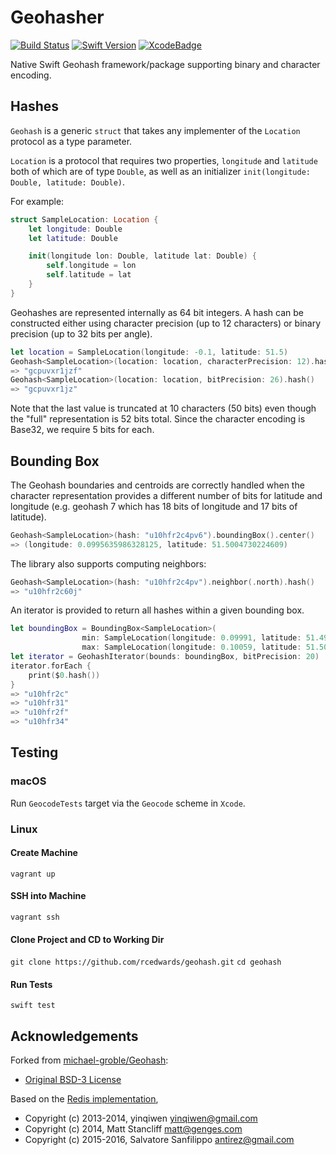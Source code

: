 # Geohasher 
[![Build Status][TravisBadge]][TravisLink]
[![Swift Version][SwiftBadge]][SwiftLink] 
[![XcodeBadge]][XcodeLink]

[TravisBadge]: https://travis-ci.com/rcedwards/geohash.svg?branch=master
[TravisLink]: https://travis-ci.com/rcedwards/geohash
[XcodeBadge]: https://img.shields.io/badge/Xcode-10.2-gray.svg?style=flat&logo=xcode&logoColor=white&labelColor=1575F9
[XcodeLink]: https://developer.apple.com/xcode/
[SwiftBadge]: https://img.shields.io/badge/Swift-5.0-gray.svg?style=flat&logo=swift&logoColor=white&labelColor=FA7343
[SwiftLink]: https://developer.apple.com/swift/

Native Swift Geohash framework/package supporting binary and character encoding.

## Hashes

`Geohash` is a generic `struct` that takes any implementer of the `Location` protocol as a type parameter.

`Location` is a protocol that requires two properties, `longitude` and `latitude` both of which are of type `Double`, as well as an initializer `init(longitude: Double, latitude: Double)`.

For example:

```swift
struct SampleLocation: Location {
    let longitude: Double
    let latitude: Double

    init(longitude lon: Double, latitude lat: Double) {
        self.longitude = lon
        self.latitude = lat
    }
}
```

Geohashes are represented internally as 64 bit integers.  A hash can be constructed either using character
precision (up to 12 characters) or binary precision (up to 32 bits per angle).

```swift
let location = SampleLocation(longitude: -0.1, latitude: 51.5)
Geohash<SampleLocation>(location: location, characterPrecision: 12).hash()
=> "gcpuvxr1jzf"
Geohash<SampleLocation>(location: location, bitPrecision: 26).hash()
=> "gcpuvxr1jz" 
```

Note that the last value is truncated at 10 characters (50 bits) even though the "full" representation is 
52 bits total.  Since the character encoding is Base32, we require 5 bits for each.

## Bounding Box

The Geohash boundaries and centroids are correctly handled when the character representation provides a 
different number of bits for latitude and longitude (e.g. geohash 7 which has 18 bits of longitude and 17 
bits of latitude).

```swift
Geohash<SampleLocation>(hash: "u10hfr2c4pv6").boundingBox().center()
=> (longitude: 0.0995635986328125, latitude: 51.5004730224609)
```

The library also supports computing neighbors:

```swift
Geohash<SampleLocation>(hash: "u10hfr2c4pv").neighbor(.north).hash()
=> "u10hfr2c60j"
```

An iterator is provided to return all hashes within a given bounding box.

```swift
let boundingBox = BoundingBox<SampleLocation>(
                min: SampleLocation(longitude: 0.09991, latitude: 51.49996),
                max: SampleLocation(longitude: 0.10059, latitude: 51.50028))
let iterator = GeohashIterator(bounds: boundingBox, bitPrecision: 20)
iterator.forEach {
    print($0.hash())
}
=> "u10hfr2c"
=> "u10hfr31"
=> "u10hfr2f"
=> "u10hfr34"
```

## Testing

### macOS
Run `GeocodeTests` target via the `Geocode` scheme in `Xcode`.

### Linux

#### Create Machine
`vagrant up`

#### SSH into Machine
`vagrant ssh`

#### Clone Project and CD to Working Dir
`git clone https://github.com/rcedwards/geohash.git`
`cd geohash`

#### Run Tests
`swift test`

## Acknowledgements

Forked from [michael-groble/Geohash](https://github.com/michael-groble/Geohash):
* [Original BSD-3 License](./original_license.md) 

Based on the [Redis implementation](https://github.com/antirez/redis/blob/unstable/src/geohash.c), 
* Copyright (c) 2013-2014, yinqiwen <yinqiwen@gmail.com>
* Copyright (c) 2014, Matt Stancliff <matt@genges.com>
* Copyright (c) 2015-2016, Salvatore Sanfilippo <antirez@gmail.com>
